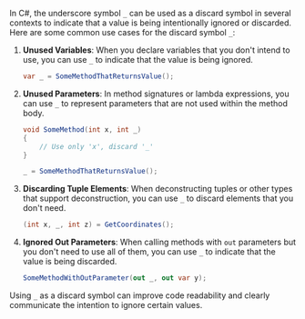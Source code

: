 In C#, the underscore symbol `_` can be used as a discard symbol in several contexts to indicate that a value is being intentionally ignored or discarded.
Here are some common use cases for the discard symbol `_`:

1. **Unused Variables**: When you declare variables that you don't intend to use, you can use `_` to indicate that the value is being ignored.

    ```csharp
    var _ = SomeMethodThatReturnsValue();
    ```

2. **Unused Parameters**: In method signatures or lambda expressions, you can use `_` to represent parameters that are not used within the method body.

    ```csharp
    void SomeMethod(int x, int _)
    {
        // Use only 'x', discard '_'
    }

    _ = SomeMethodThatReturnsValue();
    ```

3. **Discarding Tuple Elements**: When deconstructing tuples or other types that support deconstruction, you can use `_` to discard elements that you don't need.

    ```csharp
    (int x, _, int z) = GetCoordinates();
    ```

4. **Ignored Out Parameters**: When calling methods with `out` parameters but you don't need to use all of them, you can use `_` to indicate that the value is being discarded.

    ```csharp
    SomeMethodWithOutParameter(out _, out var y);
    ```

Using `_` as a discard symbol can improve code readability and clearly communicate the intention to ignore certain values.